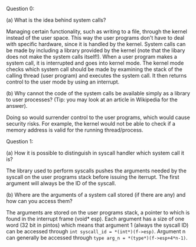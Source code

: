 Question 0:

(a) What is the idea behind system calls?

Managing certain functionality, such as writing to a file, through the kernel instead of the user space.
This way the user programs don't have to deal with specific hardware, since it is handled by the kernel.
System calls can be made by including a library provided by the kernel (note that the libary does not make the system calls itself!).
When a user program makes a system call, it is interrupted and goes into kernel mode.
The kernel mode checks which system call should be made by examining the stack of the calling thread (user program) and executes the system call.
It then returns control to the user mode by using an interrupt.

(b) Why cannot the code of the system calls be available simply as a library to user processes? (Tip: you may look at an article in Wikipedia for the answer).

Doing so would surrender control to the user programs, which would cause security risks.
For example, the kernel would not be able to check if a memory address is valid for the running thread/process.

Question 1:

(a) How it is possible to distinguish in syscall handler which system call it is?

The library used to perform syscalls pushes the arguments needed by the syscall on the user programs stack before issuing the iterrupt. The first argument will always be the ID of the syscall.

(b) Where are the arguments of a system call stored (if there are any) and how can you access them?

The arguments are stored on the user programs stack, a pointer to which is found in the interrupt frame (void* esp).
Each argument has a size of one word (32 bit in pintos) which means that argument 1 (always the syscall ID) can be accessed through `int syscall_id = *(int*)(f->esp)`. Argument n can generally be accessed through `type arg_n = *(type*)(f->esp+4*n-1)`.
